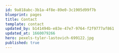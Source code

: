 ```yaml
---
id: 9a818abc-3b1a-4f8e-89e0-3c1905d99f7b
blueprint: pages
title: Contact
template: contact
updated_by: b141494b-e83e-47e7-9764-f2f9777af861
updated_at: 1660079266
hero: pexels-tyler-lastovich-699122.jpg
published: true
---
```

